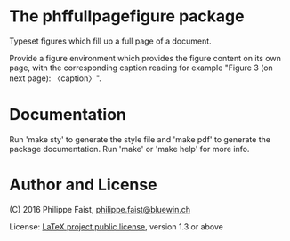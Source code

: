 # The phffullpagefigure package

Typeset figures which fill up a full page of a document.

Provide a figure environment which provides the figure content on its own page,
with the corresponding caption reading for example "Figure 3 (on next page):
〈caption〉".


# Documentation

Run 'make sty' to generate the style file and 'make pdf' to generate the package
documentation. Run 'make' or 'make help' for more info.


# Author and License

(C) 2016 Philippe Faist, philippe.faist@bluewin.ch

License: [LaTeX project public license](http://www.ctan.org/license/lppl1.3),
version 1.3 or above

